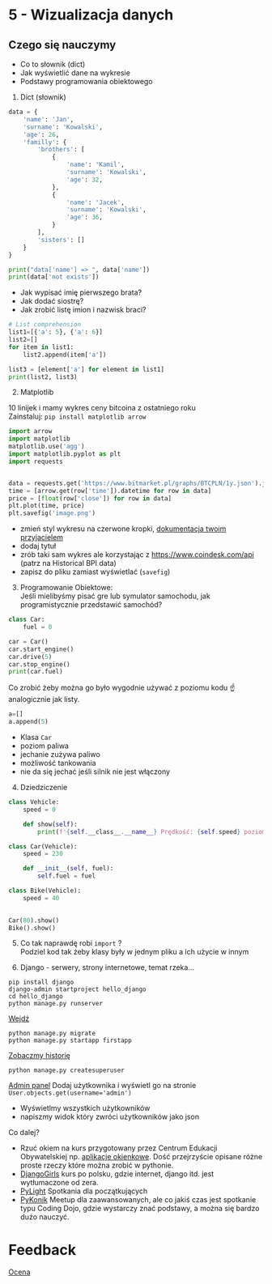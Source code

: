 # 5 - Wizualizacja danych

## Czego się nauczymy 
+ Co to słownik (dict)
+ Jak wyświetlić dane na wykresie
+ Podstawy programowania obiektowego

1. Dict (słownik)
```python
data = {
    'name': 'Jan',
    'surname': 'Kowalski',
    'age': 26,
    'familly': {
        'brothers': [
            {
                'name': 'Kamil',
                'surname': 'Kowalski',
                'age': 32,
            },
            {
                'name': 'Jacek',
                'surname': 'Kowalski',
                'age': 36,
            }
        ],
        'sisters': []
    }
}

print("data['name'] => ", data['name'])
print(data['not exists'])
```
+ Jak wypisać imię pierwszego brata?
+ Jak dodać siostrę?
+ Jak zrobić listę imion i nazwisk braci?

```python
# List comprehension
list1=[{'a': 5}, {'a': 6}]
list2=[]
for item in list1:
    list2.append(item['a'])

list3 = [element['a'] for element in list1]
print(list2, list3)
```

2. Matplotlib

10 linijek i mamy wykres ceny bitcoina z ostatniego roku  
Zainstaluj: `pip install matplotlib arrow`
```python
import arrow
import matplotlib
matplotlib.use('agg')
import matplotlib.pyplot as plt
import requests


data = requests.get('https://www.bitmarket.pl/graphs/BTCPLN/1y.json').json()
time = [arrow.get(row['time']).datetime for row in data]
price = [float(row['close']) for row in data]
plt.plot(time, price)
plt.savefig('image.png')
```

+ zmień styl wykresu na czerwone kropki, [dokumentacja twoim przyjacielem](https://matplotlib.org/api/_as_gen/matplotlib.pyplot.plot.html#matplotlib.pyplot.plot)  
+ dodaj tytuł
+ zrób taki sam wykres ale korzystając z https://www.coindesk.com/api (patrz na Historical BPI data)
+ zapisz do pliku zamiast wyświetlać (`savefig`) 


3. Programowanie Obiektowe:  
Jeśli mielibyśmy pisać gre lub symulator samochodu, jak programistycznie przedstawić samochód?


```python
class Car:
    fuel = 0

car = Car()
car.start_engine()
car.drive(5)
car.stop_engine()
print(car.fuel)
```

Co zrobić żeby można go było wygodnie używać z poziomu kodu :point_up: analogicznie jak listy. 
```python
a=[]
a.append(5)
```
+ Klasa `Car`
+ poziom paliwa
+ jechanie zużywa paliwo
+ możliwość tankowania
+ nie da się jechać jeśli silnik nie jest włączony

4. Dziedziczenie
```python
class Vehicle:
    speed = 0

    def show(self):
        print(f'{self.__class__.__name__} Prędkość: {self.speed} poziom paliwa {self.fuel}')

class Car(Vehicle):
    speed = 230

    def __init__(self, fuel):
        self.fuel = fuel

class Bike(Vehicle):
    speed = 40
    

Car(80).show()
Bike().show()
```
5. Co tak naprawdę robi `import` ?  
Podziel kod tak żeby klasy były w jednym pliku a ich użycie w innym


6. Django - serwery, strony internetowe, temat rzeka...
```
pip install django
django-admin startproject hello_django
cd hello_django
python manage.py runserver
```
[Wejdź](http://localhost:8000/)
```
python manage.py migrate
python manage.py startapp firstapp
```
[Zobaczmy historię](https://github.com/Alexander3/workshops/commits/master/django)
```
python manage.py createsuperuser
```
[Admin panel](http://localhost:8000/admin)
Dodaj użytkownika i wyświetl go na stronie
`User.objects.get(username='admin')`
+ Wyświetlmy wszystkich użytkowników
+ napiszmy widok który zwróci użytkowników jako json

Co dalej?  
+ Rzuć okiem na kurs przygotowany przez Centrum Edukacji Obywatelskiej np. [aplikacje okienkowe](https://python101.readthedocs.io/pl/latest/pyqt/kalkulator/index.html). Dość przejrzyście opisane różne proste rzeczy które można zrobić w pythonie.
+ [DjangoGirls](https://tutorial.djangogirls.org/pl/) kurs po polsku, gdzie internet, django itd. jest wytłumaczone od zera.
+ [PyLight](https://www.meetup.com/PyLight-KRK/) Spotkania dla początkujących
+ [PyKonik](https://www.meetup.com/Pykonik/) Meetup dla zaawansowanych, ale co jakiś czas jest spotkanie typu Coding Dojo, gdzie wystarczy znać podstawy, a można się bardzo dużo nauczyć. 


# Feedback
[Ocena](https://goo.gl/forms/EHx1VTJFrL83vlh63)